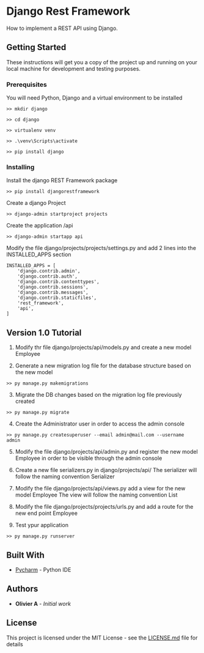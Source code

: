 # Django Rest Framework

How to implement a REST API using Django.

## Getting Started

These instructions will get you a copy of the project up and running on your local machine for development and testing purposes.

### Prerequisites

You will need Python, Django and a virtual environment to be installed


```
>> mkdir django

>> cd django

>> virtualenv venv

>> .\venv\Scripts\activate

>> pip install django

```

### Installing

Install the django REST Framework package

```
>> pip install djangorestframework
```

Create a django Project

```
>> django-admin startproject projects
```

Create the application /api
```
>> django-admin startapp api
```

Modify the file django/projects/projects/settings.py and add 2 lines into the INSTALLED_APPS section
```
INSTALLED_APPS = [
    'django.contrib.admin',
    'django.contrib.auth',
    'django.contrib.contenttypes',
    'django.contrib.sessions',
    'django.contrib.messages',
    'django.contrib.staticfiles',
    'rest_framework',
    'api',
]
```

## Version 1.0 Tutorial

1. Modify thr file django/projects/api/models.py and create a new model Employee

2. Generate a new migration log file for the database structure based on the new model
```
>> py manage.py makemigrations
```

3. Migrate the DB changes based on the migration log file previously created
```
>> py manage.py migrate
```

4. Create the Administrator user in order to access the admin console
```
>> py manage.py createsuperuser --email admin@mail.com --username admin
```

5. Modify the file django/projects/api/admin.py and register the new model Employee in order to be visible through the admin console

6. Create a new file serializers.py in django/projects/api/
	 The serializer will follow the naming convention <name of the class model>Serializer

7. Modify the file django/projects/api/views.py add a view for the new model Employee
   The view will follow the naming convention <name of the class model>List

8. Modify the file django/projects/projects/urls.py and add a route for the new end point Employee

9. Test ypur application
```
>> py manage.py runserver
```

## Built With

* [Pycharm](https://www.jetbrains.com/pycharm/) - Python IDE

## Authors

* **Olivier A** - *Initial work*

## License

This project is licensed under the MIT License - see the [LICENSE.md](LICENSE.md) file for details
